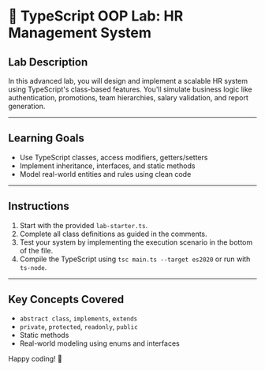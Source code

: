 
# 🧪 TypeScript OOP Lab: HR Management System

## Lab Description

In this advanced lab, you will design and implement a scalable HR system using TypeScript's class-based features. You'll simulate business logic like authentication, promotions, team hierarchies, salary validation, and report generation.

---

## Learning Goals
- Use TypeScript classes, access modifiers, getters/setters
- Implement inheritance, interfaces, and static methods
- Model real-world entities and rules using clean code

---

## Instructions

1. Start with the provided `lab-starter.ts`.
2. Complete all class definitions as guided in the comments.
3. Test your system by implementing the execution scenario in the bottom of the file.
4. Compile the TypeScript using `tsc main.ts --target es2020` or run with `ts-node`.

---

## Key Concepts Covered
- `abstract class`, `implements`, `extends`
- `private`, `protected`, `readonly`, `public`
- Static methods
- Real-world modeling using enums and interfaces

Happy coding! 🚀

